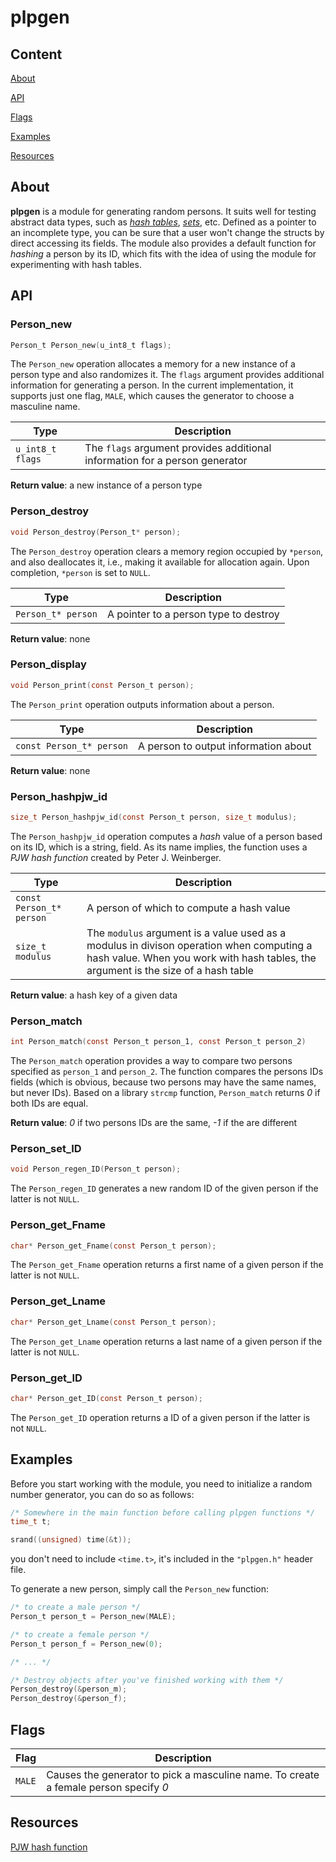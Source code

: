 # plpgen

## Content

[About](#about)

[API](#api)

[Flags](#flags)

[Examples](#examples)

[Resources](#resources)

## About

**plpgen** is a module for generating random persons. It suits well for testing abstract data types, such as *[hash tables](https://github.com/paul-green-stone/hash-table)*, *[sets](https://github.com/paul-green-stone/set-ADT)*, etc. Defined as a pointer to an incomplete type, you can be sure that a user won't change the structs by direct accessing its fields. The module also provides a default function for *hashing* a person by its ID, which fits with the idea of using the module for experimenting with hash tables.

## API

### Person_new

```C
Person_t Person_new(u_int8_t flags);
```

The `Person_new` operation allocates a memory for a new instance of a person type and also randomizes it. The `flags` argument provides additional information for generating a person. In the current implementation, it supports just one flag, `MALE`, which causes the generator to choose a masculine name.

| Type | Description |
| ---- | ----------- |
| `u_int8_t flags` | The `flags` argument provides additional information for a person generator |

**Return value**: a new instance of a person type

### Person_destroy

```C
void Person_destroy(Person_t* person);
```

The `Person_destroy` operation clears a memory region occupied by `*person`, and also deallocates it, i.e., making it available for allocation again. Upon completion, `*person` is set to `NULL`.

| Type | Description |
| ---- | ----------- |
| `Person_t* person` | A pointer to a person type to destroy |

**Return value**: none

### Person_display

```C
void Person_print(const Person_t person);
```

The `Person_print` operation outputs information about a person.

| Type | Description |
| ---- | ----------- |
| `const Person_t* person` | A person to output information about |

**Return value**: none

### Person_hashpjw_id

```C
size_t Person_hashpjw_id(const Person_t person, size_t modulus);
```

The `Person_hashpjw_id` operation computes a *hash* value of a person based on its ID, which is a string, field. As its name implies, the function uses a *PJW hash function* created by Peter J. Weinberger.

| Type | Description |
| ---- | ----------- |
| `const Person_t* person` | A person of which to compute a hash value |
| `size_t modulus` | The `modulus` argument is a value used as a modulus in divison operation when computing a hash value. When you work with hash tables, the argument is the size of a hash table |

**Return value**: a hash key of a given data

### Person_match

```C
int Person_match(const Person_t person_1, const Person_t person_2)
```

The `Person_match` operation provides a way to compare two persons specified as `person_1` and `person_2`. The function compares the persons IDs fields (which is obvious, because two persons may have the same names, but never IDs). Based on a library `strcmp` function, `Person_match` returns *0* if both IDs are equal.

**Return value**: *0* if two persons IDs are the same, *-1*  if the are different

### Person_set_ID

```C
void Person_regen_ID(Person_t person);
```

The `Person_regen_ID` generates a new random ID of the given person if the latter is not `NULL`.

### Person_get_Fname

```C
char* Person_get_Fname(const Person_t person);
```

The `Person_get_Fname` operation returns a first name of a given person if the latter is not `NULL`.

### Person_get_Lname

```C
char* Person_get_Lname(const Person_t person);
```

The `Person_get_Lname` operation returns a last name of a given person if the latter is not `NULL`.

### Person_get_ID

```C
char* Person_get_ID(const Person_t person);
```

The `Person_get_ID` operation returns a ID of a given person if the latter is not `NULL`.

## Examples

Before you start working with the module, you need to initialize a random number generator, you can do so as follows:

```C
/* Somewhere in the main function before calling plpgen functions */
time_t t;

srand((unsigned) time(&t));
```

you don't need to include `<time.t>`, it's included in the `"plpgen.h"` header file.

To generate a new person, simply call the `Person_new` function:

```C
/* to create a male person */
Person_t person_t = Person_new(MALE);

/* to create a female person */
Person_t person_f = Person_new(0);

/* ... */

/* Destroy objects after you've finished working with them */
Person_destroy(&person_m);
Person_destroy(&person_f);
```

## Flags

| Flag | Description |
| ---- | ----------- |
| `MALE` | Causes the generator to pick a masculine name. To create a female person specify *0* |

## Resources

[PJW hash function](https://en.wikipedia.org/wiki/PJW_hash_function)
